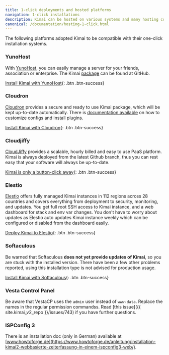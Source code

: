```yaml
---
title: 1-click deployments and hosted platforms
navigation: 1-click installations
description: Kimai can be hosted on various systems and many hosting companies support 1-click installations for Kimai directly.  
canonical: /documentation/hosting-1-click.html
---
```


The following platforms adopted Kimai to be compatible with their one-click installation systems.

### YunoHost

With [YunoHost](https://yunohost.org), you can easily manage a server for your friends, association or enterprise. 
The Kimai [package](https://github.com/YunoHost-Apps/kimai2_ynh) can be found at GitHub.  

[Install Kimai with YunoHost](https://install-app.yunohost.org/?app=kimai2){: .btn .btn-success}

### Cloudron

[Cloudron](https://cloudron.io) provides a secure and ready to use Kimai package, which will be kept up-to-date automatically.
There is [documentation available](https://docs.cloudron.io/apps/kimai/) on how to customize configs and install plugins.

[Install Kimai with Cloudron](https://cloudron.io/button.html?app=org.kimai.cloudronapp){: .btn .btn-success}


### Cloudjiffy

[CloudJiffy](https://cloudjiffy.com/) provides a scalable, hourly billed and easy to use PaaS platform. Kimai is always deployed from the latest Github branch, thus you can rest easy that your software will always be up-to-date.

[Kimai is only a button-click away](https://cloudjiffy.com/blog/solutions/one-click-solutions/kimai-time-tracking-on-cloudjiffy){: .btn .btn-success}

### Elestio
[Elestio](https://elest.io/) offers fully managed Kimai instances in 112 regions across 28 countries and covers everything from deployment to security, monitoring, and updates.
You get full root SSH access to Kimai instance, and a web dashboard for stack and env var changes. 
You don't have to worry about updates as Elestio auto updates Kimai instance weekly which can be configured or disabled from the dashboard easily.

[Deploy Kimai to Elestio](https://elest.io/open-source/kimai){: .btn .btn-success}

### Softaculous

Be warned that Softaculous **does not yet provide updates of Kimai**, so you are stuck with the installed version. 
There have been a few other problems reported, using this installation type is not advised for production usage.  

[Install Kimai with Softaculous](https://www.softaculous.com/apps/others/Kimai){: .btn .btn-success}

### Vesta Control Panel

Be aware that VestaCP uses the `admin` user instead of `www-data`. Replace the names in the regular permission commandss.
Read [this issue]({{ site.kimai_v2_repo }}/issues/743) if you have further questions.

### ISPConfig 3

There is an installation doc (only in German) available at [www.howtoforge.de](https://www.howtoforge.de/anleitung/installation-kimai2-webbasierte-zeiterfassung-in-einem-ispconfig3-web/).
